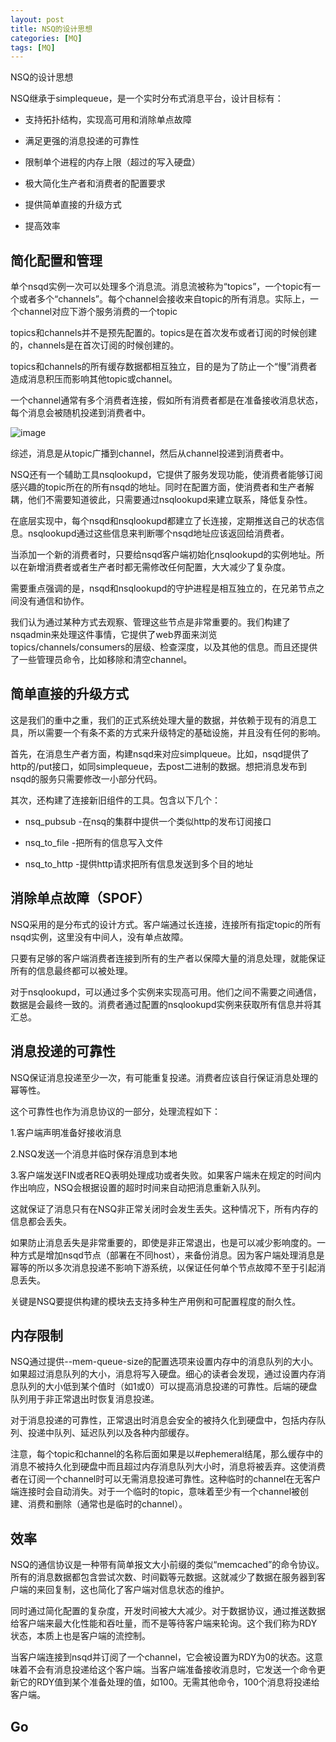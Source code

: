```yaml
---
layout: post
title: NSQ的设计思想
categories: [MQ]
tags: [MQ]
---
```


NSQ的设计思想

NSQ继承于simplequeue，是一个实时分布式消息平台，设计目标有：

- 支持拓扑结构，实现高可用和消除单点故障

- 满足更强的消息投递的可靠性

- 限制单个进程的内存上限（超过的写入硬盘）

- 极大简化生产者和消费者的配置要求

- 提供简单直接的升级方式

- 提高效率

## 简化配置和管理

单个nsqd实例一次可以处理多个消息流。消息流被称为“topics”，一个topic有一个或者多个“channels”。每个channel会接收来自topic的所有消息。实际上，一个channel对应下游个服务消费的一个topic

topics和channels并不是预先配置的。topics是在首次发布或者订阅的时候创建的，channels是在首次订阅的时候创建的。

topics和channels的所有缓存数据都相互独立，目的是为了防止一个“慢”消费者造成消息积压而影响其他topic或channel。

一个channel通常有多个消费者连接，假如所有消费者都是在准备接收消息状态，每个消息会被随机投递到消费者中。

![image](https://f.cloud.github.com/assets/187441/1700696/f1434dc8-6029-11e3-8a66-18ca4ea10aca.gif)

综述，消息是从topic广播到channel，然后从channel投递到消费者中。

NSQ还有一个辅助工具nsqlookupd，它提供了服务发现功能，使消费者能够订阅感兴趣的topic所在的所有nsqd的地址。同时在配置方面，使消费者和生产者解耦，他们不需要知道彼此，只需要通过nsqlookupd来建立联系，降低复杂性。

在底层实现中，每个nsqd和nsqlookupd都建立了长连接，定期推送自己的状态信息。nsqlookupd通过这些信息来判断哪个nsqd地址应该返回给消费者。

当添加一个新的消费者时，只要给nsqd客户端初始化nsqlookupd的实例地址。所以在新增消费者或者生产者时都无需修改任何配置，大大减少了复杂度。

需要重点强调的是，nsqd和nsqlookupd的守护进程是相互独立的，在兄弟节点之间没有通信和协作。

我们认为通过某种方式去观察、管理这些节点是非常重要的。我们构建了nsqadmin来处理这件事情，它提供了web界面来浏览topics/channels/consumers的层级、检查深度，以及其他的信息。而且还提供了一些管理员命令，比如移除和清空channel。

## 简单直接的升级方式

这是我们的重中之重，我们的正式系统处理大量的数据，并依赖于现有的消息工具，所以需要一个有条不紊的方式来升级特定的基础设施，并且没有任何的影响。

首先，在消息生产者方面，构建nsqd来对应simplqueue。比如，nsqd提供了http的/put接口，如同simplequeue，去post二进制的数据。想把消息发布到nsqd的服务只需要修改一小部分代码。

其次，还构建了连接新旧组件的工具。包含以下几个：

- nsq_pubsub -在nsq的集群中提供一个类似http的发布订阅接口

- nsq_to_file -把所有的信息写入文件

- nsq_to_http -提供http请求把所有信息发送到多个目的地址

## 消除单点故障（SPOF）

NSQ采用的是分布式的设计方式。客户端通过长连接，连接所有指定topic的所有nsqd实例，这里没有中间人，没有单点故障。

只要有足够的客户端消费者连接到所有的生产者以保障大量的消息处理，就能保证所有的信息最终都可以被处理。

对于nsqlookupd，可以通过多个实例来实现高可用。他们之间不需要之间通信，数据是会最终一致的。消费者通过配置的nsqlookupd实例来获取所有信息并将其汇总。

## 消息投递的可靠性

NSQ保证消息投递至少一次，有可能重复投递。消费者应该自行保证消息处理的幂等性。

这个可靠性也作为消息协议的一部分，处理流程如下：

1.客户端声明准备好接收消息

2.NSQ发送一个消息并临时保存消息到本地

3.客户端发送FIN或者REQ表明处理成功或者失败。如果客户端未在规定的时间内作出响应，NSQ会根据设置的超时时间来自动把消息重新入队列。

这就保证了消息只有在NSQ非正常关闭时会发生丢失。这种情况下，所有内存的信息都会丢失。

如果防止消息丢失是非常重要的，即使是非正常退出，也是可以减少影响度的。一种方式是增加nsqd节点（部署在不同host），来备份消息。因为客户端处理消息是幂等的所以多次消息投递不影响下游系统，以保证任何单个节点故障不至于引起消息丢失。

关键是NSQ要提供构建的模块去支持多种生产用例和可配置程度的耐久性。

## 内存限制

NSQ通过提供--mem-queue-size的配置选项来设置内存中的消息队列的大小。如果超过消息队列的大小，消息将写入硬盘。细心的读者会发现，通过设置内存消息队列的大小低到某个值时（如1或0）可以提高消息投递的可靠性。后端的硬盘队列用于非正常退出时恢复消息投递。

对于消息投递的可靠性，正常退出时消息会安全的被持久化到硬盘中，包括内存队列、投递中队列、延迟队列以及各种内部缓存。

注意，每个topic和channel的名称后面如果是以#ephemeral结尾，那么缓存中的消息不被持久化到硬盘中而且超过内存消息队列大小时，消息将被丢弃。这使消费者在订阅一个channel时可以无需消息投递可靠性。这种临时的channel在无客户端连接时会自动消失。对于一个临时的topic，意味着至少有一个channel被创建、消费和删除（通常也是临时的channel）。

## 效率

NSQ的通信协议是一种带有简单报文大小前缀的类似“memcached”的命令协议。所有的消息数据都包含尝试次数、时间戳等元数据。这就减少了数据在服务器到客户端的来回复制，这也简化了客户端对信息状态的维护。

同时通过简化配置的复杂度，开发时间被大大减少。对于数据协议，通过推送数据给客户端来最大化性能和吞吐量，而不是等待客户端来轮询。这个我们称为RDY状态，本质上也是客户端的流控制。

当客户端连接到nsqd并订阅了一个channel，它会被设置为RDY为0的状态。这意味着不会有消息投递给这个客户端。当客户端准备接收消息时，它发送一个命令更新它的RDY值到某个准备处理的值，如100。无需其他命令，100个消息将投递给客户端。

## Go


